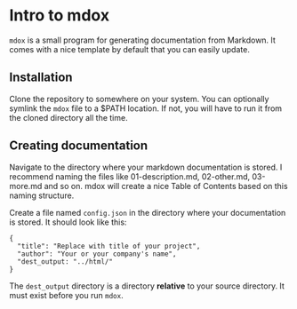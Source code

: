 # Intro to mdox
`mdox` is a small program for generating documentation from Markdown. It comes with a nice template by default that you can easily update.

## Installation
Clone the repository to somewhere on your system. You can optionally symlink the `mdox` file to a $PATH location. If not, you will have to run it from the cloned directory all the time.

## Creating documentation
Navigate to the directory where your markdown documentation is stored. I recommend naming the files like 01-description.md, 02-other.md, 03-more.md and so on. mdox will create a nice Table of Contents based on this naming structure.

Create a file named `config.json` in the directory where your documentation is stored. It should look like this:

    {
      "title": "Replace with title of your project",
      "author": "Your or your company's name",
      "dest_output: "../html/"
    }

The `dest_output` directory is a directory **relative** to your source directory. It must exist before you run `mdox`.

